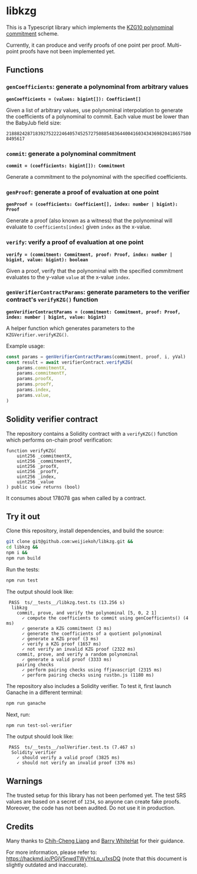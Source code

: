 # libkzg

This is a Typescript library which implements the [KZG10 polynominal
commitment](https://www.iacr.org/archive/asiacrypt2010/6477178/6477178.pdf)
scheme.

Currently, it can produce and verify proofs of one point per proof. Multi-point
proofs have not been implemented yet.

## Functions

### `genCoefficients`: generate a polynominal from arbitrary values
**`genCoefficients = (values: bigint[]): Coefficient[]`**

Given a list of arbitrary values, use polynominal interpolation to generate the
coefficients of a polynominal to commit. Each value must be lower than the BabyJub field size:

`21888242871839275222246405745257275088548364400416034343698204186575808495617`

### `commit`: generate a polynominal commitment

**`commit = (coefficients: bigint[]): Commitment`**

Generate a commitment to the polynominal with the specified coefficients.

### `genProof`: generate a proof of evaluation at one point

**`genProof = (coefficients: Coefficient[], index: number | bigint): Proof`**

Generate a proof (also known as a witness) that the polynominal will evaluate
to `coefficients[index]` given `index` as the x-value.

### `verify`: verify a proof of evaluation at one point

**`verify = (commitment: Commitment, proof: Proof, index: number | bigint, value: bigint): boolean`**

Given a proof, verify that the polynominal with the specified commitment
evaluates to the y-value `value` at the x-value `index`.

### `genVerifierContractParams`: generate parameters to the verifier contract's `verifyKZG()` function

**`genVerifierContractParams = (commitment: Commitment, proof: Proof, index: number | bigint, value: bigint)`**

A helper function which generates parameters to the `KZGVerifier.verifyKZG()`.

Example usage: 

```ts
const params = genVerifierContractParams(commitment, proof, i, yVal)
const result = await verifierContract.verifyKZG(
    params.commitmentX,
    params.commitmentY,
    params.proofX,
    params.proofY,
    params.index,
    params.value,
)
```

## Solidity verifier contract

The repository contains a Solidity contract with a `verifyKZG()` function which
performs on-chain proof verification:

```sol
function verifyKZG(
    uint256 _commitmentX,
    uint256 _commitmentY,
    uint256 _proofX,
    uint256 _proofY,
    uint256 _index,
    uint256 _value
) public view returns (bool)
```

It consumes about 178078 gas when called by a contract.

## Try it out

Clone this repository, install dependencies, and build the source:

```bash
git clone git@github.com:weijiekoh/libkzg.git &&
cd libkzg &&
npm i &&
npm run build
```

Run the tests:

```bash
npm run test
```

The output should look like:

```
 PASS  ts/__tests__/libkzg.test.ts (13.256 s)
  libkzg
    commit, prove, and verify the polynominal [5, 0, 2 1]
      ✓ compute the coefficients to commit using genCoefficients() (4 ms)
      ✓ generate a KZG commitment (3 ms)
      ✓ generate the coefficients of a quotient polynominal
      ✓ generate a KZG proof (3 ms)
      ✓ verify a KZG proof (1657 ms)
      ✓ not verify an invalid KZG proof (2322 ms)
    commit, prove, and verify a random polynominal
      ✓ generate a valid proof (3333 ms)
    pairing checks
      ✓ perform pairing checks using ffjavascript (2315 ms)
      ✓ perform pairing checks using rustbn.js (1180 ms)
```

The repository also includes a Solidity verifier. To test it, first launch
Ganache in a different terminal:

```bash
npm run ganache
```

Next, run:

```bash
npm run test-sol-verifier
```

The output should look like:

```
 PASS  ts/__tests__/solVerifier.test.ts (7.467 s)
  Solidity verifier
    ✓ should verify a valid proof (3825 ms)
    ✓ should not verify an invalid proof (376 ms)
```

## Warnings

The trusted setup for this library has not been perfomed yet. The test SRS
values are based on a secret of `1234`, so anyone can create fake proofs.
Moreover, the code has not been audited. Do not use it in production.

## Credits

Many thanks to [Chih-Cheng Liang](https://twitter.com/chihchengliang) and
[Barry WhiteHat](https://github.com/barryWhiteHat/) for their guidance.

For more information, please refer to: https://hackmd.io/PGjV5nwdTWyYnLp_u1xsDQ
(note that this document is slightly outdated and inaccurate).
